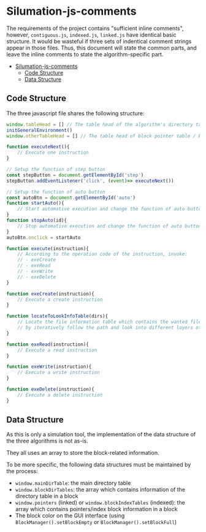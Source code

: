 # Silumation-js-comments

The requirements of the project contains "sufficient inline comments", however, `contiguous.js`, `indexed.js`, `linked.js` have identical basic structure. It would be wasteful if three sets of indentical comment strings appear in those files. Thus, this document will state the common parts, and leave the inline comments to state the algorithm-specific part.

- [Silumation-js-comments](#Silumation-js-comments)
  - [Code Structure](#Code-Structure)
  - [Data Structure](#Data-Structure)

## Code Structure

The three javascript file shares the following structure:

```javascript
window.tableHead = [] // The table head of the algorithm's directory table
initGeneralEnvironment()
window.otherTableHead = [] // The table head of block pointer table / block index table

function executeNext(){
    // Execute one instruction
}

// Setup the function of step button
const stepButton = document.getElementById('step')
stepButton.addEventListener('click', (event)=> executeNext())

// Setup the function of auto button
const autoBtn = document.getElementById('auto')
function startAuto(){
    // Start automative execution and change the function of auto button to stop automative execution
}
function stopAuto(id){
    // Stop automative execution and change the function of auto button to start automative execution
}
autoBtn.onclick = startAuto

function execute(instruction){
    // According to the operation code of the instruction, invoke:
    // - exeCreate
    // - exeRead
    // - exeWrite
    // - exeDelete
}

function exeCreate(instruction){
    // Execute a create instruction
}

function locateToLookInfoTable(dirs){
    // Locate the file information table which contains the wanted file and initialize the message
    // by iteratively follow the path and look into different layers of directory tables, starting from the main one.
}

function exeRead(instruction){
    // Execute a read instruction
}

function exeWrite(instruction){
    // Execute a write instruction
}

function exeDelete(instruction){
    // Execute a delete instruction
}
```

## Data Structure

As this is only a simulation tool, the implementation of the data structure of the three algorithms is not as-is.

They all uses an array to store the block-related information.

To be more specific, the following data structures must be maintained by the process:

- `window.mainDirTable`: the main directory table
- `window.blockDirTables`: the array which contains information of the directory table in a block
- `window.pointers` (linked) or `window.blockIndexTables` (indexed): the array which contains pointers/index block information in a block
- The block color on the GUI interface (using `BlockManager().setBlockEmpty` or `BlockManager().setBlockFull`)

